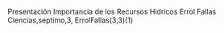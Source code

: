 Presentación Importancia de los Recursos Hidricos Errol Fallas
Ciencias,septimo,3, ErrolFallas(3,3)(1)